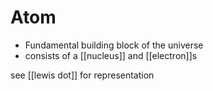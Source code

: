 # Atom
- Fundamental building block of the universe
- consists of a [[nucleus]] and [[electron]]s

see [[lewis dot]] for representation